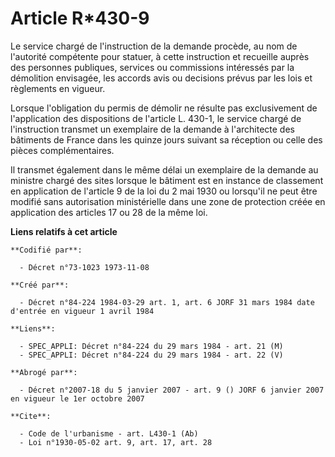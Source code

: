 # Article R*430-9

Le service chargé de l'instruction de la demande procède, au nom de l'autorité compétente pour statuer, à cette instruction
et recueille auprès des personnes publiques, services ou commissions intéressés par la démolition envisagée, les accords avis
ou decisions prévus par les lois et règlements en vigueur.

Lorsque l'obligation du permis de démolir ne résulte pas exclusivement de l'application des dispositions de l'article L.
430-1, le service chargé de l'instruction transmet un exemplaire de la demande à l'architecte des bâtiments de France dans
les quinze jours suivant sa réception ou celle des pièces complémentaires.

Il transmet également dans le même délai un exemplaire de la demande au ministre chargé des sites lorsque le bâtiment est en
instance de classement en application de l'article 9 de la loi du 2 mai 1930 ou lorsqu'il ne peut être modifié sans
autorisation ministérielle dans une zone de protection créée en application des articles 17 ou 28 de la même loi.

**Liens relatifs à cet article**

	**Codifié par**:

	  - Décret n°73-1023 1973-11-08

	**Créé par**:

	  - Décret n°84-224 1984-03-29 art. 1, art. 6 JORF 31 mars 1984 date d'entrée en vigueur 1 avril 1984

	**Liens**:

	  - SPEC_APPLI: Décret n°84-224 du 29 mars 1984 - art. 21 (M)
	  - SPEC_APPLI: Décret n°84-224 du 29 mars 1984 - art. 22 (V)

	**Abrogé par**:

	  - Décret n°2007-18 du 5 janvier 2007 - art. 9 () JORF 6 janvier 2007 en vigueur le 1er octobre 2007

	**Cite**:

	  - Code de l'urbanisme - art. L430-1 (Ab)
	  - Loi n°1930-05-02 art. 9, art. 17, art. 28
